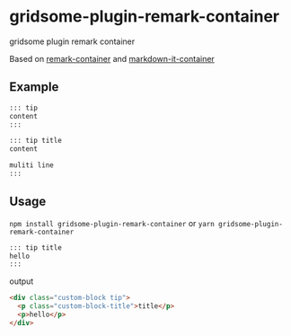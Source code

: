 # gridsome-plugin-remark-container
 gridsome plugin remark container


Based on [remark-container](https://github.com/zWingz/remark-container) and [markdown-it-container](https://github.com/markdown-it/markdown-it-container)

## Example

``` markdown
::: tip
content
:::
```

``` markdown
::: tip title
content

muliti line
:::
```

## Usage

`npm install gridsome-plugin-remark-container`
or
`yarn gridsome-plugin-remark-container`

```md
::: tip title
hello
:::
```

output

```html
<div class="custom-block tip">
  <p class="custom-block-title">title</p>
  <p>hello</p>
</div>
```